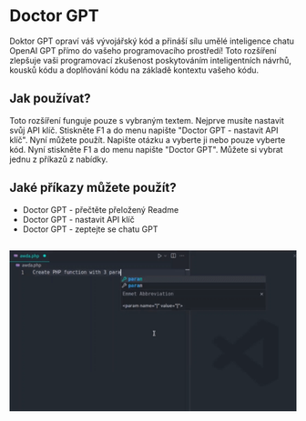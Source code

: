 # Doctor GPT

Doktor GPT opraví váš vývojářský kód a přináší sílu umělé inteligence chatu OpenAI GPT přímo do vašeho programovacího prostředí! Toto rozšíření zlepšuje vaši programovací zkušenost poskytováním inteligentních návrhů, kousků kódu a doplňování kódu na základě kontextu vašeho kódu.

## Jak používat?

Toto rozšíření funguje pouze s vybraným textem. Nejprve musíte nastavit svůj API klíč. Stiskněte F1 a do menu napište "Doctor GPT - nastavit API klíč". Nyní můžete použít. Napište otázku a vyberte ji nebo pouze vyberte kód. Nyní stiskněte F1 a do menu napište "Doctor GPT". Můžete si vybrat jednu z příkazů z nabídky.

## Jaké příkazy můžete použít?

- Doctor GPT - přečtěte přeložený Readme
- Doctor GPT - nastavit API klíč
- Doctor GPT - zeptejte se chatu GPT

##

[![Rozšíření Vscode](/translations/demo.gif 'Ukázka rozšíření Vscode')](https://learnwithyan.com)

#

